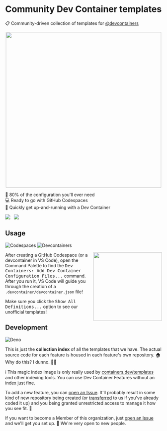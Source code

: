 # Community Dev Container templates

📋 Community-driven collection of templates for [@devcontainers]

<p align="center">
  <img width=500 src="https://i.imgur.com/Us84cLP.png">
</p>

🔧 80% of the configuration you'll ever need \
💻 Ready to go with GitHub Codespaces \
🚀 Quickly get up-and-running with a Dev Container

[![](https://img.shields.io/static/v1?style=for-the-badge&message=%F0%9F%93%8B+Add+a+template&color=0ABF53&label=)](https://github.com/devcontainers-community/templates/discussions/new?category=ideas) &nbsp;
[![](https://img.shields.io/static/v1?style=for-the-badge&message=%F0%9F%A4%9D+Join+the+org&color=222222&label=)](https://github.com/orgs/devcontainers-community/discussions/new?category=general)

<!-- prettier-ignore-start -->
<!-- START_TEMPLATE_LIST -->

<!-- END_TEMPLATE_LIST -->
<!-- prettier-ignore-end -->

## Usage

![Codespaces](https://img.shields.io/static/v1?style=for-the-badge&message=Codespaces&color=181717&logo=GitHub&logoColor=FFFFFF&label=)
![Devcontainers](https://img.shields.io/static/v1?style=for-the-badge&message=Devcontainers&color=2496ED&logo=Docker&logoColor=FFFFFF&label=)

<img align=right height=220 src="https://i.imgur.com/Op9cG3y.png">

After creating a GitHub Codespace (or a devcontainer in VS Code), open the
Command Palette to find the <kbd>Dev Containers: Add Dev Container Configuration
Files...</kbd> command. After you run it, VS Code will guide you through the
creation of a `.devcontainer/devcontainer.json` file!

Make sure you click the <kbd>Show All Definitions...</kbd> option to see our
unofficial templates!

## Development

![Deno](https://img.shields.io/static/v1?style=for-the-badge&message=Deno&color=000000&logo=Deno&logoColor=FFFFFF&label=)

This is just the **collection index** of all the templates that we have. The
actual source code for each feature is housed in each feature's own repository.
🏠 Why do this? I dunno. 🤷‍♂️

ℹ This magic index image is only really used by [containers.dev/templates] and
other indexing tools. You can use Dev Container Features without an index just
fine.

To add a new feature, you can [open an Issue]. It'll probably result in some
kind of new repository being created (or [transferred] to us if you've already
coded it up) and you being granted unrestricted access to manage it how you see
fit. 🤗

If you want to become a Member of this organization, just [open an Issue] and
we'll get you set up. 🎉 We're very open to new people.

<!-- prettier-ignore-start -->
[@devcontainers]: https://github.com/devcontainers
[containers.dev/templates]: https://containers.dev/templates
[open an issue]: https://github.com/devcontainers-community/templates/issues/new
[transferred]: https://docs.github.com/en/github/administering-a-repository/transferring-a-repository
<!-- prettier-ignore-end -->
